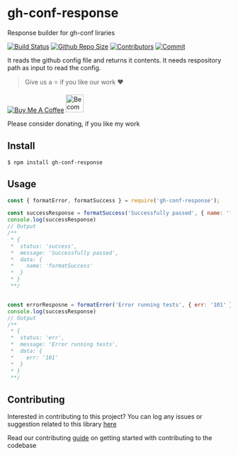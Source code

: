 # gh-conf-response

Response builder for gh-conf liraries

[![Build Status](https://travis-ci.com/gh-conf/gh-conf-response.svg?branch=master)](https://travis-ci.com/gh-conf/gh-conf-response)
[![Github Repo Size](https://img.shields.io/github/repo-size/gh-conf/gh-conf-response.svg)](https://github.com/gh-conf/gh-conf-response)
[![Contributors](https://img.shields.io/github/contributors/gh-conf/gh-conf-response.svg)](https://github.com/gh-conf/gh-conf-response/graphs/contributors)
[![Commit](https://img.shields.io/github/last-commit/gh-conf/gh-conf-response.svg)](https://github.com/gh-conf/gh-conf-response/commits/master)


It reads the github config file and returns it contents.
It needs respository path as input to read the config.

> Give us a :star: if you like our work :heart:

<a href="https://www.buymeacoffee.com/gh-conf" target="_blank"><img src="https://www.buymeacoffee.com/assets/img/custom_images/orange_img.png" alt="Buy Me A Coffee" style="height: auto !important;width: auto !important;" ></a>
<a href="https://www.patreon.com/bePatron?u=15454240" target="_blank"><img src="https://c5.patreon.com/external/logo/become_a_patron_button.png" alt="Become a Patron!" height="40"></a>

Please consider donating, if you like my work

## Install

```
$ npm install gh-conf-response
```

## Usage

```javascript
const { formatError, formatSuccess } = require('gh-conf-response');

const successResponse = formatSuccess('Successfully passed', { name: 'formatSuccess' });
console.log(successResponse)
// Output
/**
 * {
 *  status: 'success',
 *  message: 'Successfully passed',
 *  data: {
 *    name: 'formatSuccess'
 *  }
 * }
 **/


const errorResposne = formatError('Error running tests', { err: '101' });
console.log(successResponse)
// Output
/**
 * {
 *  status: 'err',
 *  message: 'Error running tests',
 *  data: {
 *    err: '101'
 *  }
 * }
 **/


```

## Contributing

Interested in contributing to this project?
You can log any issues or suggestion related to this library [here](https://github.com/gh-conf/gh-conf-response/issues/new)

Read our contributing [guide](CONTRIBUTING.md) on getting started with contributing to the codebase

